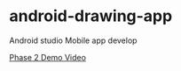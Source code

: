 # android-drawing-app

Android studio Mobile app develop

[Phase 2 Demo Video](https://youtu.be/ZDm82Z1w1R8)
